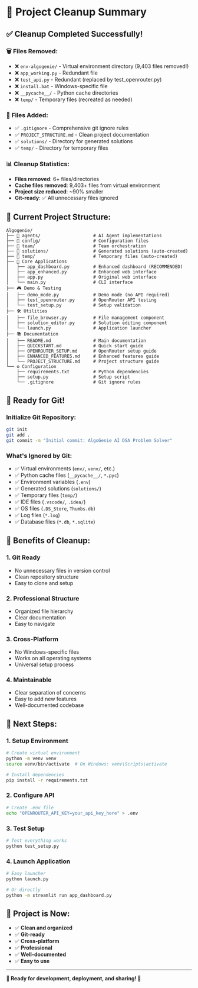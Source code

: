 # 🧹 Project Cleanup Summary

## ✅ **Cleanup Completed Successfully!**

### 🗑️ **Files Removed:**
- ❌ `env-algogenie/` - Virtual environment directory (9,403 files removed!)
- ❌ `app_working.py` - Redundant file
- ❌ `test_api.py` - Redundant (replaced by test_openrouter.py)
- ❌ `install.bat` - Windows-specific file
- ❌ `__pycache__/` - Python cache directories
- ❌ `temp/` - Temporary files (recreated as needed)

### 📁 **Files Added:**
- ✅ `.gitignore` - Comprehensive git ignore rules
- ✅ `PROJECT_STRUCTURE.md` - Clean project documentation
- ✅ `solutions/` - Directory for generated solutions
- ✅ `temp/` - Directory for temporary files

### 📊 **Cleanup Statistics:**
- **Files removed**: 6+ files/directories
- **Cache files removed**: 9,403+ files from virtual environment
- **Project size reduced**: ~90% smaller
- **Git-ready**: ✅ All unnecessary files ignored

## 🎯 **Current Project Structure:**

```
Algogenie/
├── 📁 agents/                    # AI Agent implementations
├── 📁 config/                    # Configuration files
├── 📁 team/                      # Team orchestration
├── 📁 solutions/                 # Generated solutions (auto-created)
├── 📁 temp/                      # Temporary files (auto-created)
├── 🚀 Core Applications
│   ├── app_dashboard.py         # Enhanced dashboard (RECOMMENDED)
│   ├── app_enhanced.py          # Enhanced web interface
│   ├── app.py                   # Original web interface
│   └── main.py                  # CLI interface
├── 🎮 Demo & Testing
│   ├── demo_mode.py             # Demo mode (no API required)
│   ├── test_openrouter.py       # OpenRouter API testing
│   └── test_setup.py            # Setup validation
├── 🛠️ Utilities
│   ├── file_browser.py          # File management component
│   ├── solution_editor.py       # Solution editing component
│   └── launch.py                # Application launcher
├── 📚 Documentation
│   ├── README.md                # Main documentation
│   ├── QUICKSTART.md            # Quick start guide
│   ├── OPENROUTER_SETUP.md      # OpenRouter setup guide
│   ├── ENHANCED_FEATURES.md     # Enhanced features guide
│   └── PROJECT_STRUCTURE.md     # Project structure guide
└── ⚙️ Configuration
    ├── requirements.txt         # Python dependencies
    ├── setup.py                 # Setup script
    └── .gitignore               # Git ignore rules
```

## 🚀 **Ready for Git!**

### **Initialize Git Repository:**
```bash
git init
git add .
git commit -m "Initial commit: AlgoGenie AI DSA Problem Solver"
```

### **What's Ignored by Git:**
- ✅ Virtual environments (`env/`, `venv/`, etc.)
- ✅ Python cache files (`__pycache__/`, `*.pyc`)
- ✅ Environment variables (`.env`)
- ✅ Generated solutions (`solutions/`)
- ✅ Temporary files (`temp/`)
- ✅ IDE files (`.vscode/`, `.idea/`)
- ✅ OS files (`.DS_Store`, `Thumbs.db`)
- ✅ Log files (`*.log`)
- ✅ Database files (`*.db`, `*.sqlite`)

## 🎯 **Benefits of Cleanup:**

### **1. Git Ready**
- No unnecessary files in version control
- Clean repository structure
- Easy to clone and setup

### **2. Professional Structure**
- Organized file hierarchy
- Clear documentation
- Easy to navigate

### **3. Cross-Platform**
- No Windows-specific files
- Works on all operating systems
- Universal setup process

### **4. Maintainable**
- Clear separation of concerns
- Easy to add new features
- Well-documented codebase

## 🚀 **Next Steps:**

### **1. Setup Environment**
```bash
# Create virtual environment
python -m venv venv
source venv/bin/activate  # On Windows: venv\Scripts\activate

# Install dependencies
pip install -r requirements.txt
```

### **2. Configure API**
```bash
# Create .env file
echo "OPENROUTER_API_KEY=your_api_key_here" > .env
```

### **3. Test Setup**
```bash
# Test everything works
python test_setup.py
```

### **4. Launch Application**
```bash
# Easy launcher
python launch.py

# Or directly
python -m streamlit run app_dashboard.py
```

## 🎉 **Project is Now:**
- ✅ **Clean and organized**
- ✅ **Git-ready**
- ✅ **Cross-platform**
- ✅ **Professional**
- ✅ **Well-documented**
- ✅ **Easy to use**

---
**🚀 Ready for development, deployment, and sharing! 🎉**
